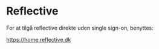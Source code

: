 # Reflective

For at tilgå reflective direkte uden single sign-on, benyttes:

https://home.reflective.dk

[](./generel.md ':include')
